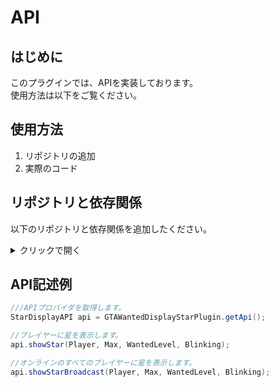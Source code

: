 # API

## はじめに
このプラグインでは、APIを実装しております。  
使用方法は以下をご覧ください。

## 使用方法
1. リポジトリの追加
2. 実際のコード

## リポジトリと依存関係
以下のリポジトリと依存関係を追加したください。
<details>
    <summary>クリックで開く</summary>
    ### Maven
    ```xml
    <repositories>
        ...
        <repository>
            <id>jitpack.io</id>
            <url>https://jitpack.io</url>
        </repository>
        ...
    </repositories>
    <dependency>
        <groupId>com.github.teamkun</groupId>
        <artifactId>gtawanteddisplaystarplugin</artifactId>
        <version>Tag</version>
    </dependency>
    ```

    ### Gradle

    ```javascript
    maven {
        id 'jitpack'
        url 'https://jitpack.io' 
    }
    ...
    dependencies {
        implementation 'com.github.teamkun:gtawanteddisplaystarplugin:Tag'
    }
    ```

    ### Sbt
    ```
    resolvers += "jitpack" at "https://jitpack.io"
    ...
    libraryDependencies += "com.github.teamkun" % "gtawanteddisplaystarplugin" % "Tag"
    ```

    ### Ieiningen
    ```
    :repositories [["jitpack" "https://jitpack.io"]]
    ...
    :dependencies [[com.github.teamkun/gtawanteddisplaystarplugin "Tag"]]
    ```
</details>

## API記述例
```java
///APIプロバイダを取得します。
StarDisplayAPI api = GTAWantedDisplayStarPlugin.getApi();

//プレイヤーに星を表示します。
api.showStar(Player, Max, WantedLevel, Blinking);

//オンラインのすべてのプレイヤーに星を表示します。
api.showStarBroadcast(Player, Max, WantedLevel, Blinking);
```
